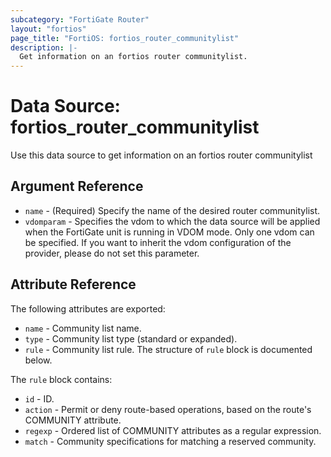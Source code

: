```yaml
---
subcategory: "FortiGate Router"
layout: "fortios"
page_title: "FortiOS: fortios_router_communitylist"
description: |-
  Get information on an fortios router communitylist.
---
```


# Data Source: fortios_router_communitylist
Use this data source to get information on an fortios router communitylist

## Argument Reference

* `name` - (Required) Specify the name of the desired router communitylist.
* `vdomparam` - Specifies the vdom to which the data source will be applied when the FortiGate unit is running in VDOM mode. Only one vdom can be specified. If you want to inherit the vdom configuration of the provider, please do not set this parameter.


## Attribute Reference

The following attributes are exported:

* `name` - Community list name.
* `type` - Community list type (standard or expanded).
* `rule` - Community list rule. The structure of `rule` block is documented below.

The `rule` block contains:

* `id` - ID.
* `action` - Permit or deny route-based operations, based on the route's COMMUNITY attribute.
* `regexp` - Ordered list of COMMUNITY attributes as a regular expression.
* `match` - Community specifications for matching a reserved community.

